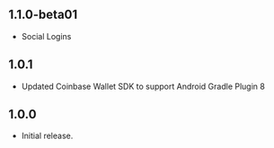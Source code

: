 ## 1.1.0-beta01

- Social Logins

## 1.0.1

- Updated Coinbase Wallet SDK to support Android Gradle Plugin 8

## 1.0.0

- Initial release.
